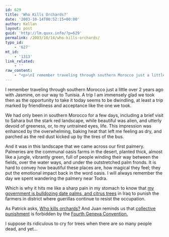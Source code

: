 ```yaml
---
id: 629
title: 'Who Kills Orchards?'
date: '2003-10-14T00:52:15+00:00'
author: Kellan
layout: post
guid: 'http://lm.quxx.info/?p=629'
permalink: /2003/10/14/who-kills-orchards/
typo_id:
    - '627'
mt_id:
    - '1313'
link_related:
    - ''
raw_content:
    - "<p>\nI remember traveling through southern Morocco just a little over 2 years ago with Jasmine, on our way to Tunisia.  A trip I am immensely glad we took then as the opportunity to take it today seems to be dwindling, at least a trip marked by friendliness and acceptance like the one we took. \n</p>\n<p>\nWe had only been in southern Morocco for a few days, including a brief visit to Sahara but the stark red landscape, while beautiful was alien, and utterly devoid of greeness, or, to my untrained eyes, life.  This impression was enhanced by the overwhelming, baking heat that left me feeling as dry, and parched as the red dust kicked up by the tires of the bus.\n</p>\n<p>\nAnd it was in this landscape that we came across our first palmery.  Palmeries are the communal oasis farms in the desert, planted thick, almost like a jungle, vibrantly green, full of people winding their way between the fields, over the water ways, and under the outstretched palm fronds.  It is hard to convey how beautiful these places are, how magical they feel; they put the emotional impact back in the word oasis.  I will always remember the day we spent wandering the palmery near Todra.\n</p>\n<p>\nWhich is why it hits me like a sharp pain in my stomach to know that <a href=\\\"http://riverbendblog.blogspot.com/2003_10_01_riverbendblog_archive.html#106599843493603927\\\">my government is bulldozing date palms, and citrus trees</a> in Iraq to punish the farmers in district where guerillas continue to resist the occupation.\n</p>\n<p>\nAs Patrick asks, <a href=\\\"http://nielsenhayden.com/electrolite/archives/003797.html\\\">Who kills orchards?</a>  And Juan reminds us that <a href=\\\"http://www.juancole.com/2003_10_01_juancole_archive.html#106594390938230348\\\">collective punishment</a> is forbidden by the <a href=\\\"http://en.wikipedia.org/wiki/Fourth_Geneva_Convention\\\">Fourth Geneva Convention.</a>\n</p>\n<p>\nI suppose its ridiculous to cry for trees when there are so many people dead, and  yet...\n</p>"
---
```


I remember traveling through southern Morocco just a little over 2 years ago with Jasmine, on our way to Tunisia. A trip I am immensely glad we took then as the opportunity to take it today seems to be dwindling, at least a trip marked by friendliness and acceptance like the one we took.

We had only been in southern Morocco for a few days, including a brief visit to Sahara but the stark red landscape, while beautiful was alien, and utterly devoid of greeness, or, to my untrained eyes, life. This impression was enhanced by the overwhelming, baking heat that left me feeling as dry, and parched as the red dust kicked up by the tires of the bus.

And it was in this landscape that we came across our first palmery. Palmeries are the communal oasis farms in the desert, planted thick, almost like a jungle, vibrantly green, full of people winding their way between the fields, over the water ways, and under the outstretched palm fronds. It is hard to convey how beautiful these places are, how magical they feel; they put the emotional impact back in the word oasis. I will always remember the day we spent wandering the palmery near Todra.

Which is why it hits me like a sharp pain in my stomach to know that [my government is bulldozing date palms, and citrus trees](http://riverbendblog.blogspot.com/2003_10_01_riverbendblog_archive.html#106599843493603927) in Iraq to punish the farmers in district where guerillas continue to resist the occupation.

As Patrick asks, [Who kills orchards?](http://nielsenhayden.com/electrolite/archives/003797.html) And Juan reminds us that [collective punishment](http://www.juancole.com/2003_10_01_juancole_archive.html#106594390938230348) is forbidden by the [Fourth Geneva Convention.](http://en.wikipedia.org/wiki/Fourth_Geneva_Convention)

I suppose its ridiculous to cry for trees when there are so many people dead, and yet…